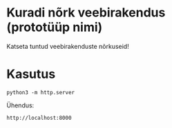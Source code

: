# Kuradi nõrk veebirakendus (prototüüp nimi)

Katseta tuntud veebirakenduste nõrkuseid!

# Kasutus
```python3
python3 -m http.server
```
Ühendus:
```
http://localhost:8000
```